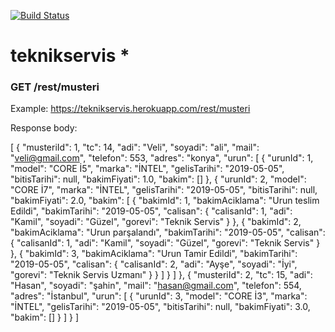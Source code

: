 [![Build Status](https://travis-ci.com/ahmetersxn/teknikservis.svg?branch=master)](https://travis-ci.com/ahmetersxn/teknikservis)

# teknikservis *





### GET /rest/musteri

Example: https://teknikservis.herokuapp.com/rest/musteri

Response body:

[
    {
        "musteriId": 1,
        "tc": 14,
        "adi": "Veli",
        "soyadi": "ali",
        "mail": "veli@gmail.com",
        "telefon": 553,
        "adres": "konya",
        "urun": [
            {
                "urunId": 1,
                "model": "CORE İ5",
                "marka": "İNTEL",
                "gelisTarihi": "2019-05-05",
                "bitisTarihi": null,
                "bakimFiyati": 1.0,
                "bakim": []
            },
            {
                "urunId": 2,
                "model": "CORE İ7",
                "marka": "İNTEL",
                "gelisTarihi": "2019-05-05",
                "bitisTarihi": null,
                "bakimFiyati": 2.0,
                "bakim": [
                    {
                        "bakimId": 1,
                        "bakimAciklama": "Urun teslim Edildi",
                        "bakimTarihi": "2019-05-05",
                        "calisan": {
                            "calisanId": 1,
                            "adi": "Kamil",
                            "soyadi": "Güzel",
                            "gorevi": "Teknik Servis"
                        }
                    },
                    {
                        "bakimId": 2,
                        "bakimAciklama": "Urun parşalandı",
                        "bakimTarihi": "2019-05-05",
                        "calisan": {
                            "calisanId": 1,
                            "adi": "Kamil",
                            "soyadi": "Güzel",
                            "gorevi": "Teknik Servis"
                        }
                    },
                    {
                        "bakimId": 3,
                        "bakimAciklama": "Urun Tamir Edildi",
                        "bakimTarihi": "2019-05-05",
                        "calisan": {
                            "calisanId": 2,
                            "adi": "Ayşe",
                            "soyadi": "İyi",
                            "gorevi": "Teknik Servis Uzmanı"
                        }
                    }
                ]
            }
        ]
    },
    {
        "musteriId": 2,
        "tc": 15,
        "adi": "Hasan",
        "soyadi": "şahin",
        "mail": "hasan@gmail.com",
        "telefon": 554,
        "adres": "İstanbul",
        "urun": [
            {
                "urunId": 3,
                "model": "CORE İ3",
                "marka": "İNTEL",
                "gelisTarihi": "2019-05-05",
                "bitisTarihi": null,
                "bakimFiyati": 3.0,
                "bakim": []
            }
        ]
    }
]
